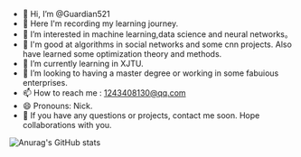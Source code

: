 - 👋 Hi, I’m @Guardian521
- 🥰 Here I'm recording my learning journey.
- 👀 I’m interested in machine learning,data science and neural networks。
- 🚄 I'm good at algorithms in  social networks and some cnn projects. Also have learned some optimization theory and methods.
- 🌱 I’m currently learning in XJTU.
- 💞️ I’m looking to having a master degree or working in some fabuious enterprises.
- 📫 How to reach me : 1243408130@qq.com
- 😄 Pronouns: Nick.
- 🫡 If you have any questions or projects, contact me soon. Hope collaborations with you.

![Anurag's GitHub stats](https://github-readme-stats.vercel.app/api?username=anuraghazra&show_icons=true&theme=radical)

